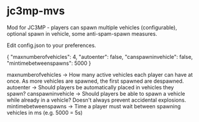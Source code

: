 # jc3mp-mvs
Mod for JC3MP - players can spawn multiple vehicles (configurable), optional spawn in vehicle, some anti-spam-spawn measures.

Edit config.json to your preferences.

{
	"maxnumberofvehicles": 4,
	"autoenter": false,
	"canspawninvehicle": false,
	"mintimebetweenspawns": 5000
}

maxnumberofvehicles -> How many active vehicles each player can have at once. As more vehicles are spawned, the first spawned are despawned.
autoenter -> Should players be automatically placed in vehicles they spawn?
canspawninvehicle -> Should players be able to spawn a vehicle while already in a vehicle? Doesn't always prevent accidental explosions.
mintimebetweenspawns -> Time a player must wait between spawning vehicles in ms (e.g. 5000 = 5s)
